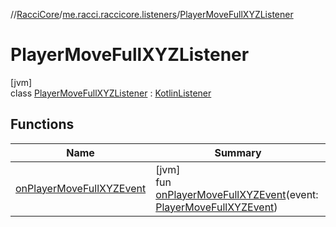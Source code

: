 //[RacciCore](../../../index.md)/[me.racci.raccicore.listeners](../index.md)/[PlayerMoveFullXYZListener](index.md)

# PlayerMoveFullXYZListener

[jvm]\
class [PlayerMoveFullXYZListener](index.md) : [KotlinListener](../../me.racci.raccicore.utils.extensions/-kotlin-listener/index.md)

## Functions

| Name | Summary |
|---|---|
| [onPlayerMoveFullXYZEvent](on-player-move-full-x-y-z-event.md) | [jvm]<br>fun [onPlayerMoveFullXYZEvent](on-player-move-full-x-y-z-event.md)(event: [PlayerMoveFullXYZEvent](../../me.racci.raccicore.events/-player-move-full-x-y-z-event/index.md)) |
